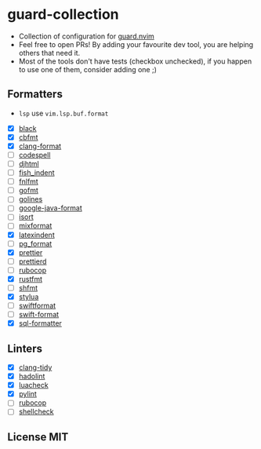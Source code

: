 # guard-collection

- Collection of configuration for [guard.nvim](https://github.com/nvimdev/guard.nvim)
- Feel free to open PRs! By adding your favourite dev tool, you are helping others that need it.
- Most of the tools don't have tests (checkbox unchecked), if you happen to use one of them, consider adding one ;)

## Formatters

- `lsp` use `vim.lsp.buf.format`
- [x] [black](https://github.com/psf/black)
- [x] [cbfmt](https://github.com/lukas-reineke/cbfmt)
- [x] [clang-format](https://www.kernel.org/doc/html/latest/process/clang-format.html)
- [ ] [codespell](https://github.com/codespell-project/codespell)
- [ ] [djhtml](https://github.com/rtts/djhtml)
- [ ] [fish_indent](https://fishshell.com/docs/current/cmds/fish_indent.html)
- [ ] [fnlfmt](https://git.sr.ht/~technomancy/fnlfmt)
- [ ] [gofmt](https://pkg.go.dev/cmd/gofmt)
- [ ] [golines](https://pkg.go.dev/github.com/segmentio/golines)
- [ ] [google-java-format](https://github.com/google/google-java-format)
- [ ] [isort](https://github.com/PyCQA/isort)
- [ ] [mixformat](https://github.com/elixir-lang/elixir/)
- [x] [latexindent](https://github.com/cmhughes/latexindent.pl)
- [ ] [pg_format](https://github.com/darold/pgFormatter)
- [x] [prettier](https://github.com/prettier/prettier)
- [ ] [prettierd](https://github.com/fsouza/prettierd)
- [ ] [rubocop](https://github.com/rubocop/rubocop)
- [x] [rustfmt](https://github.com/rust-lang/rustfmt)
- [ ] [shfmt](https://github.com/mvdan/sh)
- [x] [stylua](https://github.com/JohnnyMorganz/StyLua)
- [ ] [swiftformat](https://github.com/nicklockwood/SwiftFormat)
- [ ] [swift-format](https://github.com/apple/swift-format)
- [x] [sql-formatter](https://github.com/sql-formatter-org/sql-formatter)

## Linters

- [x] [clang-tidy](https://clang.llvm.org/extra/clang-tidy/)
- [x] [hadolint](https://github.com/hadolint/hadolint)
- [x] [luacheck](https://github.com/lunarmodules/luacheck)
- [x] [pylint](https://github.com/PyCQA/pylint)
- [ ] [rubocop](https://github.com/rubocop/rubocop)
- [ ] [shellcheck](https://github.com/koalaman/shellcheck)

## License MIT

